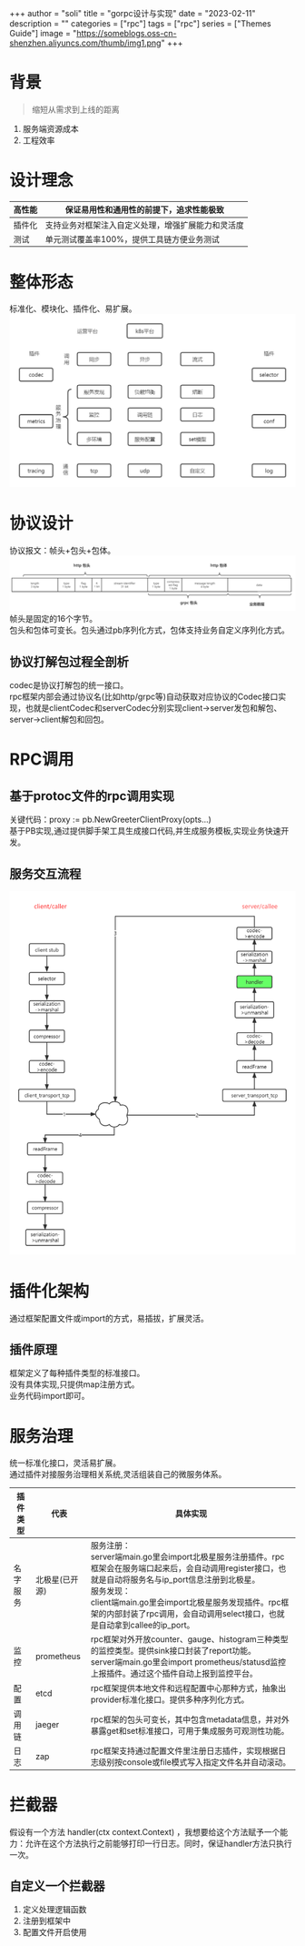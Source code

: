 +++
author = "soli"
title = "gorpc设计与实现"
date = "2023-02-11"
description = ""
categories = ["rpc"]
tags = ["rpc"]
series = ["Themes Guide"]
image = "https://someblogs.oss-cn-shenzhen.aliyuncs.com/thumb/img1.png"
+++
<!--more-->
<a name="vAlT3"></a>
# 背景
<a name="MQrO1"></a>
> 缩短从需求到上线的距离

1. 服务端资源成本
2. 工程效率
<a name="JSGwx"></a>
# 设计理念
| 高性能 | 保证易用性和通用性的前提下，追求性能极致 |
| --- | --- |
| 插件化 | 支持业务对框架注入自定义处理，增强扩展能力和灵活度 |
| 测试 | 单元测试覆盖率100%，提供工具链方便业务测试 |

<a name="qqIaU"></a>
# 整体形态
标准化、模块化、插件化、易扩展。<br />![](static/rpc1.png)
<a name="GYoUG"></a>
# 协议设计
协议报文：帧头+包头+包体。<br />![](static/rpc2.png)<br />帧头是固定的16个字节。<br />包头和包体可变长。包头通过pb序列化方式，包体支持业务自定义序列化方式。
<a name="GK8xD"></a>
## **协议打解包过程全剖析**
codec是协议打解包的统一接口。<br />rpc框架内部会通过协议名(比如http/grpc等)自动获取对应协议的Codec接口实现，也就是clientCodec和serverCodec分别实现client->server发包和解包、server->client解包和回包。
<a name="q2P5j"></a>
# RPC调用
<a name="gkMTS"></a>
## 基于protoc文件的rpc调用实现
关键代码：proxy := pb.NewGreeterClientProxy(opts...)<br />基于PB实现,通过提供脚手架工具生成接口代码,并生成服务模板,实现业务快速开发。
<a name="mCYnl"></a>
## 服务交互流程
![](static/rpc.png)
<a name="COYDR"></a>
# 插件化架构
通过框架配置文件或import的方式，易插拔，扩展灵活。
<a name="fZECQ"></a>
## 插件原理
框架定义了每种插件类型的标准接口。<br />没有具体实现,只提供map注册方式。<br />业务代码import即可。
<a name="AHWAE"></a>
# 服务治理
统一标准化接口，灵活易扩展。<br />通过插件对接服务治理相关系统,灵活组装自己的微服务体系。

| 插件类型 | 代表 | 具体实现 |
| --- | --- | --- |
| 名字服务 | 北极星(已开源) | 服务注册：<br />server端main.go里会import北极星服务注册插件。rpc框架会在服务端口起来后，会自动调用register接口，也就是自动将服务名与ip_port信息注册到北极星。<br />服务发现：<br />client端main.go里会import北极星服务发现插件。rpc框架的内部封装了rpc调用，会自动调用select接口，也就是自动拿到callee的ip_port。 |
| 监控 | prometheus | rpc框架对外开放counter、gauge、histogram三种类型的监控类型。提供sink接口封装了report功能。<br />server端main.go里会import prometheus/statusd监控上报插件。通过这个插件自动上报到监控平台。 |
| 配置 | etcd | rpc框架提供本地文件和远程配置中心那种方式，抽象出provider标准化接口。提供多种序列化方式。 |
| 调用链 | jaeger | rpc框架的包头可变长，其中包含metadata信息，并对外暴露get和set标准接口，可用于集成服务可观测性功能。 |
| 日志 | zap | rpc框架支持通过配置文件里注册日志插件，实现根据日志级别按console或file模式写入指定文件名并自动滚动。 |

<a name="ejOAJ"></a>
# 拦截器
假设有一个方法 handler(ctx context.Context) ，我想要给这个方法赋予一个能力：允许在这个方法执行之前能够打印一行日志。同时，保证handler方法只执行一次。
<a name="XSoXB"></a>
## 自定义一个拦截器

1. 定义处理逻辑函数
2. 注册到框架中
3. 配置文件开启使用
